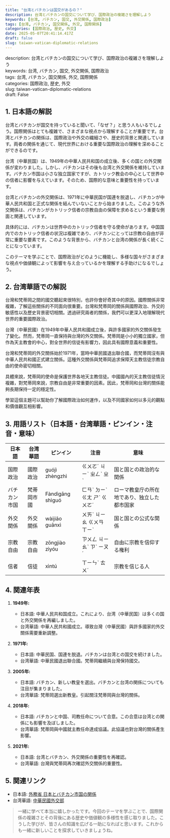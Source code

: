 ```yaml
---
title: "台湾とバチカンは国交があるの？"
description: 台湾とバチカンの国交について学び、国際政治の複雑さを理解しよう
keywords: [台湾, バチカン, 国交, 外交関係, 国際政治]
tags: [台湾, バチカン, 国交関係, 外交, 国際関係]
categories: [国際政治, 歴史, 外交]
date: 2025-05-07T20:41:14.417Z
draft: false
slug: taiwan-vatican-diplomatic-relations
---
```


description: 台湾とバチカンの国交について学び、国際政治の複雑さを理解しよう  
keywords: 台湾, バチカン, 国交, 外交関係, 国際政治  
tags: 台湾, バチカン, 国交関係, 外交, 国際関係  
categories: 国際政治, 歴史, 外交  
slug: taiwan-vatican-diplomatic-relations  
draft: False  

## 1. 日本語の解説

台湾とバチカンが国交を持っていると聞いて、「なぜ？」と思う人もいるでしょう。国際関係はとても複雑で、さまざまな視点から理解することが重要です。台湾とバチカンの関係は、国際政治や外交の繊細さや、歴史的背景と関連しています。両者の関係を通じて、現代世界における重要な国際政治の理解を深めることができるのです。

台湾（中華民国）は、1949年の中華人民共和国の成立後、多くの国との外交関係が変わりました。しかし、バチカンはその後も台湾と外交関係を維持しています。バチカン市国は小さな独立国家ですが、カトリック教会の中心として世界中の信者に影響を与えています。そのため、国際的な意味と重要性を持っています。

台湾とバチカンの外交関係は、1971年に中華民国が国連を脱退し、バチカンが中華人民共和国と正式な関係を結んでいないことから始まりました。このような外交関係は、バチカンがカトリック信者の宗教自由の保障を求めるという重要な側面と関連しています。

具体的には、バチカンは世界中のカトリック信者を守る使命があります。中国国内でのカトリック信者の状況は複雑であり、バチカンにとっては宗教の自由が非常に重要な要素です。このような背景から、バチカンと台湾の関係が長く続くことになっています。

このテーマを学ぶことで、国際政治がどのように機能し、多様な国々がさまざまな視点や価値観によって影響を与え合っているかを理解する手助けになるでしょう。

## 2. 台湾華語での解説  

台灣和梵蒂岡之間的國交聽起來很特別，也許你會好奇其中的原因。國際關係非常複雜，了解這些關係的不同面向很重要。台灣和梵蒂岡的關係與國際政治、外交的敏感性以及歷史背景密切相關。透過研究兩者的關係，我們可以更深入地理解現代世界的重要國際政治。

台灣（中華民國）在1949年中華人民共和國成立後，與許多國家的外交關係發生了變化。然而，梵蒂岡一直保持與台灣的外交關係。梵蒂岡是小小的獨立國家，但作為天主教會的中心，對全世界的信徒有影響力，因此具有國際意義和重要性。

台灣和梵蒂岡的外交關係始於1971年，當時中華民國退出聯合國，而梵蒂岡沒有與中華人民共和國正式建立關係。這種外交關係與梵蒂岡追求保障天主教信徒宗教自由的使命密切相關。

具體來說，梵蒂岡的使命是保護世界各地天主教信徒。中國國內的天主教信徒情況複雜，對梵蒂岡來說，宗教自由是非常重要的因素。因此，梵蒂岡和台灣的關係能夠長期保持一定的穩定性。

學習這個主題可以幫助你了解國際政治如何運作，以及不同國家如何以多元的觀點和價值觀互相影響。

## 3. 用語リスト（日本語・台湾華語・ピンイン・注音・意味）

| 日本語        | 台湾華語      | ピンイン       | 注音       | 意味                                         |
|---------------|--------------|----------------|------------|----------------------------------------------|
| 国際政治      | 國際政治     | guójì zhèngzhì | ㄍㄨㄛˊ ㄐㄧˋ ㄓㄥˋ ㄓˋ | 国と国との政治的な関係                         |
| バチカン市国  | 梵蒂岡市國   | Fàndìgāng shìguó| ㄈㄢˋ ㄉㄧˋ ㄍㄤ ㄕˋ ㄍㄨㄛˊ| ローマ教皇庁の所在地であり、独立した都市国家   |
| 外交関係      | 外交關係     | wàijiāo guānxì | ㄨㄞˋ ㄐㄧㄠ ㄍㄨㄢ ㄒㄧˋ | 国と国との公式な関係                           |
| 宗教自由      | 宗教自由     | zōngjiào zìyóu | ㄗㄨㄥ ㄐㄧㄠˋ ㄗˋ ㄧㄡˊ | 自由に宗教を信仰する権利                       |
| 信者          | 信徒         | xìntú          | ㄒㄧㄣˋ ㄊㄨˊ | 宗教を信じる人                               |

## 4. 関連年表

1. **1949年:**  
   - 日本語: 中華人民共和国成立。これにより、台湾（中華民国）は多くの国と外交関係を再編しました。
   - 台湾華語: 中華人民共和國成立。導致台灣（中華民國）與許多國家的外交關係需要重新調整。

2. **1971年:**  
   - 日本語: 中華民国、国連を脱退。バチカンは台湾との国交を続けました。
   - 台湾華語: 中華民國退出聯合國。梵蒂岡繼續與台灣保持國交。

3. **2005年:**  
   - 日本語: バチカン、新しい教皇を選出。バチカンと台湾の関係についても注目が集まりました。
   - 台湾華語: 梵蒂岡選出新教皇。引起關注梵蒂岡與台灣的關係。

4. **2018年:**  
   - 日本語: バチカンと中国、司教任命について合意。この合意は台湾との関係にも影響を及ぼしました。
   - 台湾華語: 梵蒂岡與中國就主教任命達成協議。此協議也對台灣的關係產生影響。

5. **2021年:**  
   - 日本語: 台湾とバチカン、外交関係の重要性を再確認。
   - 台湾華語: 台灣與梵蒂岡再次確認外交關係的重要性。

## 5. 関連リンク  

- 日本語: [外務省 日本とバチカン市国の関係](https://www.mofa.go.jp/mofaj/area/holysee/index.html)
- 台湾華語: [中華民國外交部](https://www.mofa.gov.tw/)

> 一緒に学べて本当に嬉しかったです。今回のテーマを学ぶことで、国際関係の複雑さとその背後にある歴史や価値観の多様性を感じ取りました。こうした学びが、皆さんの知識を広げる一助になればと思います。これからも一緒に新しいことを探求していきましょうね。